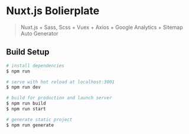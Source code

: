 # Nuxt.js Bolierplate

> Nuxt.js + Sass, Scss + Vuex + Axios + Google Analytics + Sitemap Auto Generator

## Build Setup

```bash
# install dependencies
$ npm run

# serve with hot reload at localhost:3001
$ npm run dev

# build for production and launch server
$ npm run build
$ npm run start

# generate static project
$ npm run generate
```
